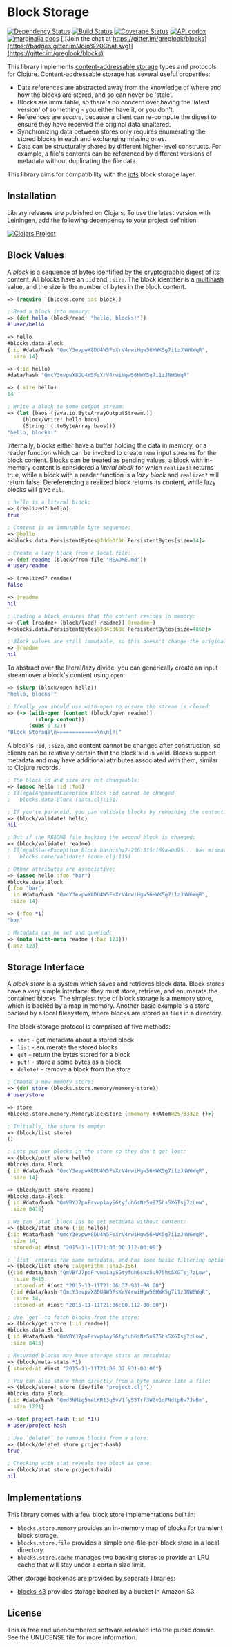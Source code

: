 Block Storage
=============

[![Dependency Status](https://www.versioneye.com/user/projects/5639b2761d47d40015000018/badge.svg?style=flat)](https://www.versioneye.com/user/projects/5639b2761d47d40015000018)
[![Build Status](https://travis-ci.org/greglook/blocks.svg?branch=develop)](https://travis-ci.org/greglook/blocks)
[![Coverage Status](https://coveralls.io/repos/greglook/blocks/badge.svg?branch=develop&service=github)](https://coveralls.io/github/greglook/blocks?branch=develop)
[![API codox](https://img.shields.io/badge/doc-API-blue.svg)](https://greglook.github.io/blocks/api/)
[![marginalia docs](https://img.shields.io/badge/doc-marginalia-blue.svg)](https://greglook.github.io/blocks/marginalia/uberdoc.html)
[![Join the chat at https://gitter.im/greglook/blocks](https://badges.gitter.im/Join%20Chat.svg)](https://gitter.im/greglook/blocks)

This library implements [content-addressable storage](https://en.wikipedia.org/wiki/Content-addressable_storage)
types and protocols for Clojure. Content-addressable storage has several useful properties:

- Data references are abstracted away from the knowledge of where and how the
  blocks are stored, and so can never be 'stale'.
- Blocks are immutable, so there's no concern over having the 'latest version'
  of something - you either have it, or you don't.
- References are _secure_, because a client can re-compute the digest to ensure
  they have received the original data unaltered.
- Synchronizing data between stores only requires enumerating the stored blocks
  in each and exchanging missing ones.
- Data can be structurally shared by different higher-level constructs. For
  example, a file's contents can be referenced by different versions of
  metadata without duplicating the file data.

This library aims for compatibility with the [ipfs](//ipfs.io) block storage
layer.

## Installation

Library releases are published on Clojars. To use the latest version with
Leiningen, add the following dependency to your project definition:

[![Clojars Project](http://clojars.org/mvxcvi/blocks/latest-version.svg)](http://clojars.org/mvxcvi/blocks)

## Block Values

A _block_ is a sequence of bytes identified by the cryptographic digest of its
content. All blocks have an `:id` and `:size`. The block identifier is a
[multihash](//github.com/greglook/clj-multihash) value, and the size is the
number of bytes in the block content.

```clojure
=> (require '[blocks.core :as block])

; Read a block into memory:
=> (def hello (block/read! "hello, blocks!"))
#'user/hello

=> hello
#blocks.data.Block
{:id #data/hash "QmcY3evpwX8DU4W5FsXrV4rwiHgw56HWK5g7i1zJNW6WqR",
 :size 14}

=> (:id hello)
#data/hash "QmcY3evpwX8DU4W5FsXrV4rwiHgw56HWK5g7i1zJNW6WqR"

=> (:size hello)
14

; Write a block to some output stream:
=> (let [baos (java.io.ByteArrayOutputStream.)]
     (block/write! hello baos)
     (String. (.toByteArray baos)))
"hello, blocks!"
```

Internally, blocks either have a buffer holding the data in memory, or a reader
function which can be invoked to create new input streams for the block content.
Blocks can be treated as pending values; a block with in-memory content is
considered a _literal block_ for which `realized?` returns true, while a block
with a reader function is a _lazy block_ and `realized?` will return false.
Dereferencing a realized block returns its content, while lazy blocks will give
`nil`.

```clojure
; hello is a literal block:
=> (realized? hello)
true

; Content is an immutable byte sequence:
=> @hello
#<blocks.data.PersistentBytes@7dde3f9b PersistentBytes[size=14]>

; Create a lazy block from a local file:
=> (def readme (block/from-file "README.md"))
#'user/readme

=> (realized? readme)
false

=> @readme
nil

; Loading a block ensures that the content resides in memory:
=> (let [readme+ (block/load! readme)] @readme+)
#<blocks.data.PersistentBytes@3d4cd68c PersistentBytes[size=4860]>

; Block values are still immutable, so this doesn't change the original block:
=> @readme
nil
```

To abstract over the literal/lazy divide, you can generically create an input
stream over a block's content using `open`:

```clojure
=> (slurp (block/open hello))
"hello, blocks!"

; Ideally you should use with-open to ensure the stream is closed:
=> (-> (with-open [content (block/open readme)]
         (slurp content))
       (subs 0 32))
"Block Storage\n=============\n\n[!["
```

A block's `:id`, `:size`, and content cannot be changed after construction, so
clients can be relatively certain that the block's id is valid. Blocks support
metadata and may have additional attributes associated with them, similar to
Clojure records.

```clojure
; The block id and size are not changeable:
=> (assoc hello :id :foo)
; IllegalArgumentException Block :id cannot be changed
;   blocks.data.Block (data.clj:151)

; If you're paranoid, you can validate blocks by rehashing the content:
=> (block/validate! hello)
nil

; But if the README file backing the second block is changed:
=> (block/validate! readme)
; IllegalStateException Block hash:sha2-256:515c169aa0d95... has mismatched content
;   blocks.core/validate! (core.clj:115)

; Other attributes are associative:
=> (assoc hello :foo "bar")
#blocks.data.Block
{:foo "bar",
 :id #data/hash "QmcY3evpwX8DU4W5FsXrV4rwiHgw56HWK5g7i1zJNW6WqR",
 :size 14}

=> (:foo *1)
"bar"

; Metadata can be set and queried:
=> (meta (with-meta readme {:baz 123}))
{:baz 123}
```

## Storage Interface

A _block store_ is a system which saves and retrieves block data. Block stores
have a very simple interface: they must store, retrieve, and enumerate the
contained blocks. The simplest type of block storage is a memory store, which is
backed by a map in memory. Another basic example is a store backed by a local
filesystem, where blocks are stored as files in a directory.

The block storage protocol is comprised of five methods:
- `stat` - get metadata about a stored block
- `list` - enumerate the stored blocks
- `get` - return the bytes stored for a block
- `put!` - store a some bytes as a block
- `delete!` - remove a block from the store

```clojure
; Create a new memory store:
=> (def store (blocks.store.memory/memory-store))
#'user/store

=> store
#blocks.store.memory.MemoryBlockStore {:memory #<Atom@2573332e {}>}

; Initially, the store is empty:
=> (block/list store)
()

; Lets put our blocks in the store so they don't get lost:
=> (block/put! store hello)
#blocks.data.Block
{:id #data/hash "QmcY3evpwX8DU4W5FsXrV4rwiHgw56HWK5g7i1zJNW6WqR",
 :size 14}

=> (block/put! store readme)
#blocks.data.Block
{:id #data/hash "QmVBYJ7poFrvwp1aySGtyfuh6sNz5u975hs5XGTsj7zLow",
 :size 8415}

; We can `stat` block ids to get metadata without content:
=> (block/stat store (:id hello))
{:id #data/hash "QmcY3evpwX8DU4W5FsXrV4rwiHgw56HWK5g7i1zJNW6WqR",
 :size 14,
 :stored-at #inst "2015-11-11T21:06:00.112-00:00"}

; `list` returns the same metadata, and has some basic filtering options:
=> (block/list store :algorithm :sha2-256)
({:id #data/hash "QmVBYJ7poFrvwp1aySGtyfuh6sNz5u975hs5XGTsj7zLow",
  :size 8415,
  :stored-at #inst "2015-11-11T21:06:37.931-00:00"}
 {:id #data/hash "QmcY3evpwX8DU4W5FsXrV4rwiHgw56HWK5g7i1zJNW6WqR",
  :size 14,
  :stored-at #inst "2015-11-11T21:06:00.112-00:00"})

; Use `get` to fetch blocks from the store:
=> (block/get store (:id readme))
#blocks.data.Block
{:id #data/hash "QmVBYJ7poFrvwp1aySGtyfuh6sNz5u975hs5XGTsj7zLow",
 :size 8415}

; Returned blocks may have storage stats as metadata:
=> (block/meta-stats *1)
{:stored-at #inst "2015-11-11T21:06:37.931-00:00"}

; You can also store them directly from a byte source like a file:
=> (block/store! store (io/file "project.clj"))
#blocks.data.Block
{:id #data/hash "Qmd3NMig5YeLKR13q5vV1fy55Trf3WZv1qFNdtpRw7JwBm",
 :size 1221}

=> (def project-hash (:id *1))
#'user/project-hash

; Use `delete!` to remove blocks from a store:
=> (block/delete! store project-hash)
true

; Checking with stat reveals the block is gone:
=> (block/stat store project-hash)
nil
```

## Implementations

This library comes with a few block store implementations built in:

- `blocks.store.memory` provides an in-memory map of blocks for transient
  block storage.
- `blocks.store.file` provides a simple one-file-per-block store in a local
  directory.
- `blocks.store.cache` manages two backing stores to provide an LRU cache that
  will stay under a certain size limit.

Other storage backends are provided by separate libraries:

- [blocks-s3](//github.com/greglook/blocks-s3) provides storage backed by a
  bucket in Amazon S3.

## License

This is free and unencumbered software released into the public domain.
See the UNLICENSE file for more information.
